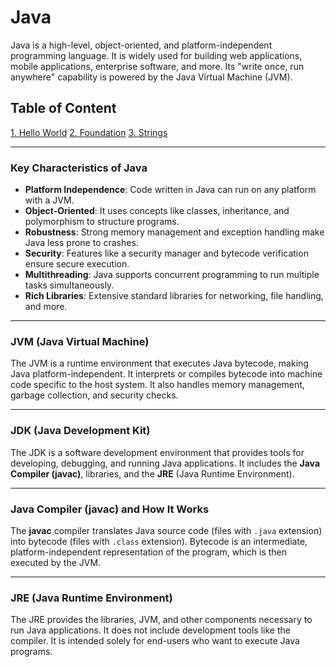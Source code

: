 # Java 

Java is a high-level, object-oriented, and platform-independent programming language. It is widely used for building web applications, mobile applications, enterprise software, and more. Its "write once, run anywhere" capability is powered by the Java Virtual Machine (JVM).

## Table of Content

[1. Hello World](HelloWorld/README.md)
[2. Foundation](Foundation/README.md)
[3. Strings](Strings/README.md)

---

### Key Characteristics of Java  
- **Platform Independence**: Code written in Java can run on any platform with a JVM.  
- **Object-Oriented**: It uses concepts like classes, inheritance, and polymorphism to structure programs.  
- **Robustness**: Strong memory management and exception handling make Java less prone to crashes.  
- **Security**: Features like a security manager and bytecode verification ensure secure execution.  
- **Multithreading**: Java supports concurrent programming to run multiple tasks simultaneously.  
- **Rich Libraries**: Extensive standard libraries for networking, file handling, and more.

---

### JVM (Java Virtual Machine)  
The JVM is a runtime environment that executes Java bytecode, making Java platform-independent. It interprets or compiles bytecode into machine code specific to the host system. It also handles memory management, garbage collection, and security checks.

---

### JDK (Java Development Kit)  
The JDK is a software development environment that provides tools for developing, debugging, and running Java applications. It includes the **Java Compiler (javac)**, libraries, and the **JRE** (Java Runtime Environment).

---

### Java Compiler (javac) and How It Works  
The **javac** compiler translates Java source code (files with `.java` extension) into bytecode (files with `.class` extension). Bytecode is an intermediate, platform-independent representation of the program, which is then executed by the JVM.

---

### JRE (Java Runtime Environment)  
The JRE provides the libraries, JVM, and other components necessary to run Java applications. It does not include development tools like the compiler. It is intended solely for end-users who want to execute Java programs.

